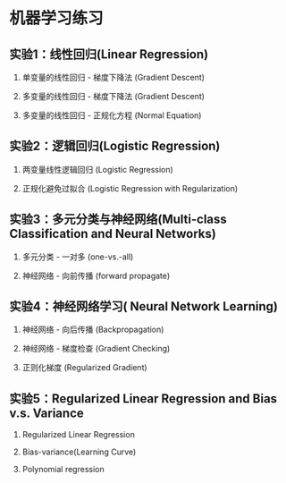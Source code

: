 # 机器学习练习

## 实验1：线性回归(Linear Regression)

1. 单变量的线性回归 - 梯度下降法 (Gradient Descent)

2. 多变量的线性回归 - 梯度下降法 (Gradient Descent)

3. 多变量的线性回归 - 正规化方程 (Normal Equation)

## 实验2：逻辑回归(Logistic Regression)

1. 两变量线性逻辑回归 (Logistic Regression)

2. 正规化避免过拟合 (Logistic Regression with Regularization)

## 实验3：多元分类与神经网络(Multi-class Classification and Neural Networks)

1. 多元分类 - 一对多 (one-vs.-all)

2. 神经网络 - 向前传播 (forward propagate)

## 实验4：神经网络学习( Neural Network Learning)

1. 神经网络 - 向后传播 (Backpropagation)

2. 神经网络 - 梯度检查 (Gradient Checking)

3. 正则化梯度 (Regularized Gradient)

## 实验5：Regularized Linear Regression and Bias v.s. Variance

1. Regularized Linear Regression

2. Bias-variance(Learning Curve)

3. Polynomial regression